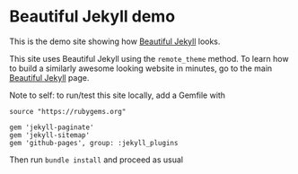# Beautiful Jekyll demo

This is the demo site showing how [Beautiful Jekyll](https://github.com/daattali/beautiful-jekyll) looks.

This site uses Beautiful Jekyll using the `remote_theme` method. To learn how to build a similarly awesome looking website in minutes, go to the main [Beautiful Jekyll](https://github.com/daattali/beautiful-jekyll) page.

Note to self: to run/test this site locally, add a Gemfile with

```
source "https://rubygems.org"

gem 'jekyll-paginate'
gem 'jekyll-sitemap'
gem 'github-pages', group: :jekyll_plugins
```

Then run `bundle install` and proceed as usual
